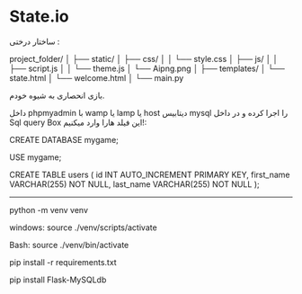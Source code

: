 # State.io

ساختار درختی :









project_folder/
│
├── static/
│   ├── css/
│   │   └── style.css
│   ├── js/
│   │   ├── script.js
│   │   └── theme.js
│   └── Aipng.png
│
├── templates/
│   └── state.html
│   └── welcome.html
│
└── main.py

















بازی انحصاری به شیوه خودم.

داخل phpmyadmin با wamp یا lamp یا host دیتابیس mysql را اجرا کرده و در داخل Sql query Box این فیلد هارا وارد میکنیم!:








CREATE DATABASE mygame;

USE mygame;

CREATE TABLE users (
    id INT AUTO_INCREMENT PRIMARY KEY,
    first_name VARCHAR(255) NOT NULL,
    last_name VARCHAR(255) NOT NULL
);











-------------------------------------------------------------
python -m venv venv



windows:
source ./venv/scripts/activate


Bash:
source ./venv/bin/activate


pip install -r requirements.txt


pip install Flask-MySQLdb

